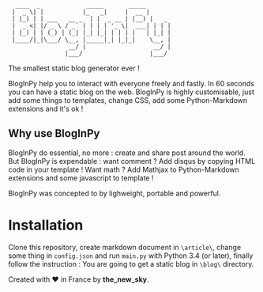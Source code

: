       ____  _             _____       _____
     |  _ \| |           |_   _|     |  __ |
     | |_) | | ___   __ _  | |  _ __ | |__) |   _
     |  _ <| |/ _ \ / _` | | | | '_ \|  ___| | | |
     | |_) | | (_) | (_| |_| |_| | | | |   | |_| |
     |____/|_|\___/ \__, |_____|_| |_|_|    \__, |
                     __/ |                   __/ |
                    |___/                   |___/

The smallest static blog generator ever !

BlogInPy help you to interact with everyone freely and fastly. In 60 seconds you can have a static blog on the web.
BlogInPy is highly customisable, just add some things to templates, change CSS, add some Python-Markdown extensions and it's ok ! 

## Why use BlogInPy

BlogInPy do essential, no more : create and share post around the world.
But BlogInPy is expendable : want comment ? Add disqus by copying HTML code in your template ! Want math ? Add Mathjax to Python-Markdown extensions and some javascript to template !

BlogInPy was concepted to by lighweight, portable and powerful. 

# Installation

Clone this repository, create markdown document in `\article\`, change some thing in `config.json` and run `main.py` with Python 3.4 (or later), finally follow the instruction : You are going to get a static blog in `\blog\` directory.

Created with :heart: in France by **the_new_sky**.
